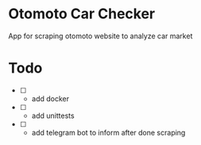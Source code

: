 # Otomoto Car Checker
App for scraping otomoto website to analyze car market

# Todo
- [ ] - add docker
- [ ] - add unittests
- [ ] - add telegram bot to inform after done scraping